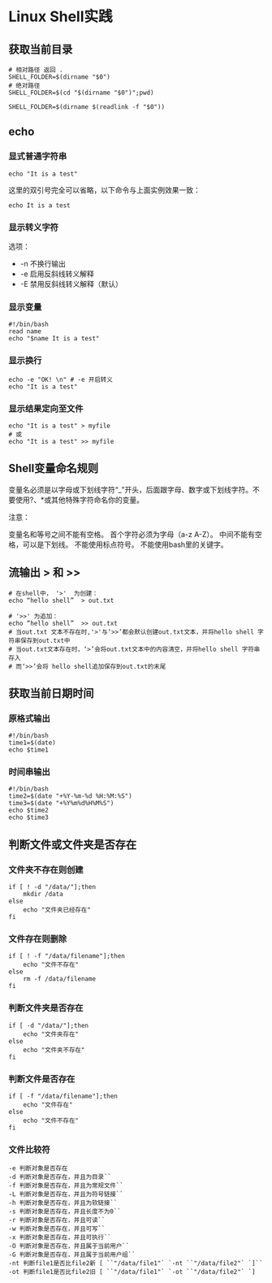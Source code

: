 # Linux Shell实践

## 获取当前目录

```shell
# 相对路径 返回 .
SHELL_FOLDER=$(dirname "$0")
# 绝对路径
SHELL_FOLDER=$(cd "$(dirname "$0")";pwd)

SHELL_FOLDER=$(dirname $(readlink -f "$0"))

```



## echo

### 显式普通字符串

```shell
echo "It is a test"
```

这里的双引号完全可以省略，以下命令与上面实例效果一致：

```shell
echo It is a test
```



### 显示转义字符

选项：

- -n 不换行输出
- -e 启用反斜线转义解释
- -E 禁用反斜线转义解释（默认）

### 显示变量

```shell
#!/bin/bash
read name
echo "$name It is a test"
```

### 显示换行

```shell
echo -e "OK! \n" # -e 开启转义
echo "It is a test"
```

### 显示结果定向至文件

```shell
echo "It is a test" > myfile
# 或
echo "It is a test" >> myfile
```



## Shell变量命名规则

变量名必须是以字母或下划线字符“_”开头，后面跟字母、数字或下划线字符。不要使用?、*或其他特殊字符命名你的变量。

注意：

变量名和等号之间不能有空格。
首个字符必须为字母（a-z  A-Z）。
中间不能有空格，可以是下划线。
不能使用标点符号。
不能使用bash里的关键字。



## 流输出 > 和 >>

```shell
# 在shell中， '>'  为创建： 
echo “hello shell”  > out.txt

# '>>' 为追加：
echo “hello shell”  >> out.txt
# 当out.txt 文本不存在时,'>'与‘>>’都会默认创建out.txt文本，并将hello shell 字符串保存到out.txt中
# 当out.txt文本存在时，‘>’会将out.txt文本中的内容清空，并将hello shell 字符串存入
# 而‘>>’会将 hello shell追加保存到out.txt的末尾
```



## 获取当前日期时间

### 原格式输出

```shell
#!/bin/bash
time1=$(date)
echo $time1
```

### 时间串输出

```shell
#!/bin/bash
time2=$(date "+%Y-%m-%d %H:%M:%S")
time3=$(date "+%Y%m%d%H%M%S")
echo $time2
echo $time3
```

## 判断文件或文件夹是否存在

### 文件夹不存在则创建

```shell
if [ ! -d "/data/"];then
	mkdir /data
else
	echo "文件夹已经存在"
fi
```

### 文件存在则删除

```shell
if [ ! -f "/data/filename"];then
	echo "文件不存在"
else
	rm -f /data/filename
fi
```

### 判断文件夹是否存在

```shell
if [ -d "/data/"];then
	echo "文件夹存在"
else
	echo "文件夹不存在"
fi
```

### 判断文件是否存在

```shell
if [ -f "/data/filename"];then 
	echo "文件存在"
else
	echo "文件不存在"
fi
```

### 文件比较符

```shell
-e 判断对象是否存在
-d 判断对象是否存在，并且为目录``
-f 判断对象是否存在，并且为常规文件``
-L 判断对象是否存在，并且为符号链接``
-h 判断对象是否存在，并且为软链接``
-s 判断对象是否存在，并且长度不为0``
-r 判断对象是否存在，并且可读``
-w 判断对象是否存在，并且可写``
-x 判断对象是否存在，并且可执行``
-O 判断对象是否存在，并且属于当前用户``
-G 判断对象是否存在，并且属于当前用户组``
-nt 判断file1是否比file2新 [ ``"/data/file1"` `-nt ``"/data/file2"` `]``
-ot 判断file1是否比file2旧 [ ``"/data/file1"` `-ot ``"/data/file2"` `]
```